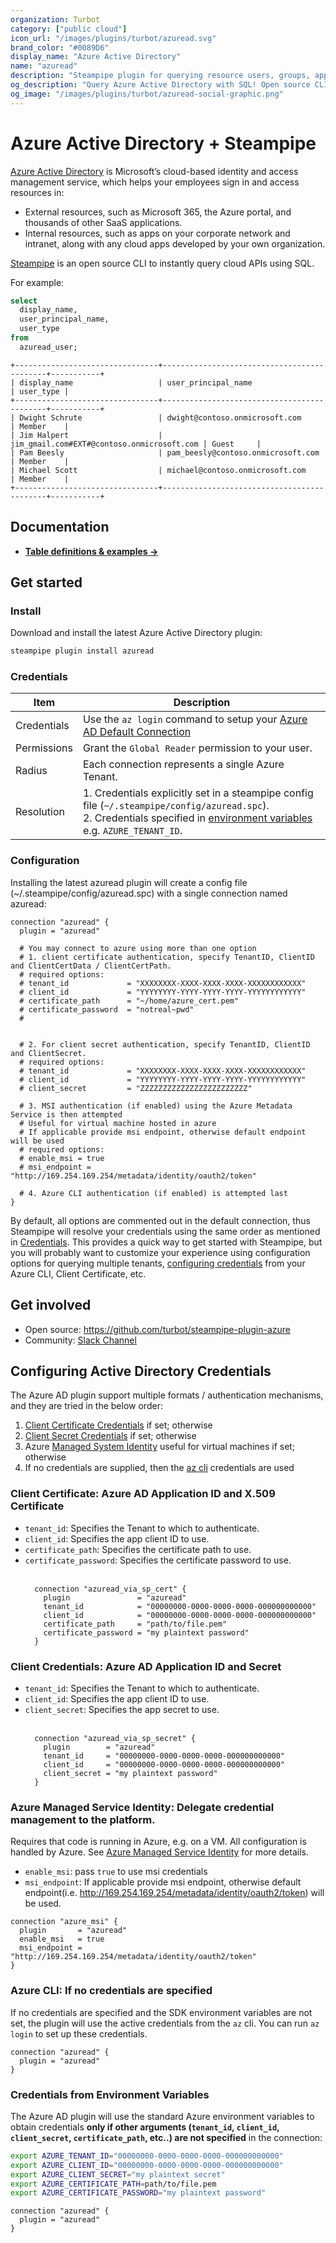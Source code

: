 ```yaml
---
organization: Turbot
category: ["public cloud"]
icon_url: "/images/plugins/turbot/azuread.svg"
brand_color: "#0089D6"
display_name: "Azure Active Directory"
name: "azuread"
description: "Steampipe plugin for querying resource users, groups, applications and more from Azure Active Directory."
og_description: "Query Azure Active Directory with SQL! Open source CLI. No DB required."
og_image: "/images/plugins/turbot/azuread-social-graphic.png"
---
```


# Azure Active Directory + Steampipe

[Azure Active Directory](https://docs.microsoft.com/en-in/azure/active-directory/fundamentals/active-directory-whatis) is Microsoft’s cloud-based identity and access management service, which helps your employees sign in and access resources in:

- External resources, such as Microsoft 365, the Azure portal, and thousands of other SaaS applications.
- Internal resources, such as apps on your corporate network and intranet, along with any cloud apps developed by your own organization.

[Steampipe](https://steampipe.io) is an open source CLI to instantly query cloud APIs using SQL.

For example:

```sql
select
  display_name,
  user_principal_name,
  user_type
from
  azuread_user;
```

```
+--------------------------------+--------------------------------------------+-----------+
| display_name                   | user_principal_name                        | user_type |
+--------------------------------+--------------------------------------------+-----------+
| Dwight Schrute                 | dwight@contoso.onmicrosoft.com             | Member    |
| Jim Halpert                    | jim_gmail.com#EXT#@contoso.onmicrosoft.com | Guest     |
| Pam Beesly                     | pam_beesly@contoso.onmicrosoft.com         | Member    |
| Michael Scott                  | michael@contoso.onmicrosoft.com            | Member    |
+--------------------------------+--------------------------------------------+-----------+
```

## Documentation

- **[Table definitions & examples →](/plugins/turbot/azuread/tables)**

## Get started

### Install

Download and install the latest Azure Active Directory plugin:

```bash
steampipe plugin install azuread
```

### Credentials

| Item        | Description                                                                                                                                                                                                             |
| ----------- | ----------------------------------------------------------------------------------------------------------------------------------------------------------------------------------------------------------------------- |
| Credentials | Use the `az login` command to setup your [Azure AD Default Connection](https://docs.microsoft.com/en-us/cli/azure/authenticate-azure-cli)                                                                               |
| Permissions | Grant the `Global Reader` permission to your user.                                                                                                                                                                      |
| Radius      | Each connection represents a single Azure Tenant.                                                                                                                                                                       |
| Resolution  | 1. Credentials explicitly set in a steampipe config file (`~/.steampipe/config/azuread.spc`).<br />2. Credentials specified in [environment variables](#credentials-from-environment-variables) e.g. `AZURE_TENANT_ID`. |

### Configuration

Installing the latest azuread plugin will create a config file (~/.steampipe/config/azuread.spc) with a single connection named azuread:

```hcl
connection "azuread" {
  plugin = "azuread"

  # You may connect to azure using more than one option
  # 1. client certificate authentication, specify TenantID, ClientID and ClientCertData / ClientCertPath.
  # required options:
  # tenant_id             = "XXXXXXXX-XXXX-XXXX-XXXX-XXXXXXXXXXXX"
  # client_id             = "YYYYYYYY-YYYY-YYYY-YYYY-YYYYYYYYYYYY"
  # certificate_path      = "~/home/azure_cert.pem"
  # certificate_password  = "notreal~pwd"
  #


  # 2. For client secret authentication, specify TenantID, ClientID and ClientSecret.
  # required options:
  # tenant_id             = "XXXXXXXX-XXXX-XXXX-XXXX-XXXXXXXXXXXX"
  # client_id             = "YYYYYYYY-YYYY-YYYY-YYYY-YYYYYYYYYYYY"
  # client_secret         = "ZZZZZZZZZZZZZZZZZZZZZZZZ"

  # 3. MSI authentication (if enabled) using the Azure Metadata Service is then attempted
  # Useful for virtual machine hosted in azure
  # If applicable provide msi endpoint, otherwise default endpoint will be used
  # required options:
  # enable_msi = true
  # msi_endpoint = "http://169.254.169.254/metadata/identity/oauth2/token"

  # 4. Azure CLI authentication (if enabled) is attempted last
}

```

By default, all options are commented out in the default connection, thus Steampipe will resolve your credentials using the same order as mentioned in [Credentials](#credentials). This provides a quick way to get started with Steampipe, but you will probably want to customize your experience using configuration options for querying multiple tenants, [configuring credentials](#configuring-active-directory-credentials) from your Azure CLI, Client Certificate, etc.

## Get involved

- Open source: https://github.com/turbot/steampipe-plugin-azure
- Community: [Slack Channel](https://join.slack.com/t/steampipe/shared_invite/zt-oij778tv-lYyRTWOTMQYBVAbtPSWs3g)

## Configuring Active Directory Credentials

The Azure AD plugin support multiple formats / authentication mechanisms, and they are tried in the below order:

1. [Client Certificate Credentials](https://docs.microsoft.com/en-us/azure/active-directory/develop/active-directory-certificate-credentials#register-your-certificate-with-microsoft-identity-platform) if set; otherwise
2. [Client Secret Credentials](https://docs.microsoft.com/en-us/azure/active-directory/develop/v2-saml-bearer-assertion#prerequisites) if set; otherwise
3. Azure [Managed System Identity](https://docs.microsoft.com/en-us/azure/active-directory/managed-identities-azure-resources/how-managed-identities-work-vm#system-assigned-managed-identity) useful for virtual machines if set; otherwise
4. If no credentials are supplied, then the [az cli](https://docs.microsoft.com/en-us/cli/azure/#:~:text=The%20Azure%20command%2Dline%20interface,with%20an%20emphasis%20on%20automation.) credentials are used

### Client Certificate: Azure AD Application ID and X.509 Certificate

- `tenant_id`: Specifies the Tenant to which to authenticate.
- `client_id`: Specifies the app client ID to use.
- `certificate_path`: Specifies the certificate path to use.
- `certificate_password`: Specifies the certificate password to use.
  </br></br>
  ```hcl
    connection "azuread_via_sp_cert" {
      plugin               = "azuread"
      tenant_id            = "00000000-0000-0000-0000-000000000000"
      client_id            = "00000000-0000-0000-0000-000000000000"
      certificate_path     = "path/to/file.pem"
      certificate_password = "my plaintext password"
    }
  ```

### Client Credentials: Azure AD Application ID and Secret

- `tenant_id`: Specifies the Tenant to which to authenticate.
- `client_id`: Specifies the app client ID to use.
- `client_secret`: Specifies the app secret to use.
  </br></br>
  ```hcl
    connection "azuread_via_sp_secret" {
      plugin        = "azuread"
      tenant_id     = "00000000-0000-0000-0000-000000000000"
      client_id     = "00000000-0000-0000-0000-000000000000"
      client_secret = "my plaintext password"
    }
  ```

### Azure Managed Service Identity: Delegate credential management to the platform.

Requires that code is running in Azure, e.g. on a VM. All configuration is handled by Azure. See [Azure Managed Service Identity](https://docs.microsoft.com/azure/active-directory/msi-overview) for more details.

- `enable_msi`: pass `true` to use msi credentials
- `msi_endpoint`: If applicable provide msi endpoint, otherwise default endpoint(i.e. http://169.254.169.254/metadata/identity/oauth2/token) will be used.

```hcl
connection "azure_msi" {
  plugin       = "azuread"
  enable_msi   = true
  msi_endpoint = "http://169.254.169.254/metadata/identity/oauth2/token"
}
```

### Azure CLI: If no credentials are specified

If no credentials are specified and the SDK environment variables are not set, the plugin will use the active credentials from the `az` cli. You can run `az login` to set up these credentials.

```hcl
connection "azuread" {
  plugin = "azuread"
}
```

### Credentials from Environment Variables

The Azure AD plugin will use the standard Azure environment variables to obtain credentials **only if other arguments (`tenant_id`, `client_id`, `client_secret`, `certificate_path`, etc..) are not specified** in the connection:

```sh
export AZURE_TENANT_ID="00000000-0000-0000-0000-000000000000"
export AZURE_CLIENT_ID="00000000-0000-0000-0000-000000000000"
export AZURE_CLIENT_SECRET="my plaintext secret"
export AZURE_CERTIFICATE_PATH=path/to/file.pem
export AZURE_CERTIFICATE_PASSWORD="my plaintext password"
```

```hcl
connection "azuread" {
  plugin = "azuread"
}
```
